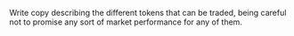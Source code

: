 Write copy describing the different tokens that can be traded, being careful not to promise any sort of market performance for any of them.